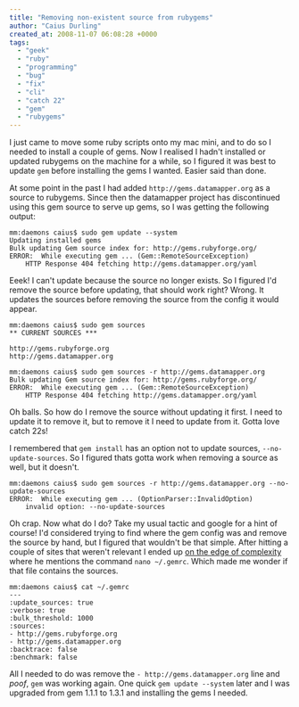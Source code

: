 ```yaml
---
title: "Removing non-existent source from rubygems"
author: "Caius Durling"
created_at: 2008-11-07 06:08:28 +0000
tags:
  - "geek"
  - "ruby"
  - "programming"
  - "bug"
  - "fix"
  - "cli"
  - "catch 22"
  - "gem"
  - "rubygems"
---
```


I just came to move some ruby scripts onto my mac mini, and to do so I needed to install a couple of gems. Now I realised I hadn't installed or updated rubygems on the machine for a while, so I figured it was best to update `gem` before installing the gems I wanted. Easier said than done.

At some point in the past I had added `http://gems.datamapper.org` as a source to rubygems. Since then the datamapper project has discontinued using this gem source to serve up gems, so I was getting the following output:

    mm:daemons caius$ sudo gem update --system
    Updating installed gems
    Bulk updating Gem source index for: http://gems.rubyforge.org/
    ERROR:  While executing gem ... (Gem::RemoteSourceException)
        HTTP Response 404 fetching http://gems.datamapper.org/yaml

Eeek! I can't update because the source no longer exists. So I figured I'd remove the source before updating, that should work right? Wrong. It updates the sources before removing the source from the config it would appear.

    mm:daemons caius$ sudo gem sources
    ** CURRENT SOURCES ***

    http://gems.rubyforge.org
    http://gems.datamapper.org
    
    mm:daemons caius$ sudo gem sources -r http://gems.datamapper.org
    Bulk updating Gem source index for: http://gems.rubyforge.org/
    ERROR:  While executing gem ... (Gem::RemoteSourceException)
        HTTP Response 404 fetching http://gems.datamapper.org/yaml
    
Oh balls. So how do I remove the source without updating it first. I need to update it to remove it, but to remove it I need to update from it. Gotta love catch 22s!

I remembered that `gem install` has an option not to update sources, `--no-update-sources`. So I figured thats gotta work when removing a source as well, but it doesn't.

    mm:daemons caius$ sudo gem sources -r http://gems.datamapper.org --no-update-sources
    ERROR:  While executing gem ... (OptionParser::InvalidOption)
        invalid option: --no-update-sources

Oh crap. Now what do I do? Take my usual tactic and google for a hint of course! I'd considered trying to find where the gem config was and remove the source by hand, but I figured that wouldn't be that simple. After hitting a couple of sites that weren't relevant I ended up [on the edge of complexity][complex] where he mentions the command `nano ~/.gemrc`. Which made me wonder if that file contains the sources.

[complex]: http://jaigouk.blogspot.com/2008/07/404-fetching-httpgemsdatamapperorgyaml.html

    mm:daemons caius$ cat ~/.gemrc
    --- 
    :update_sources: true
    :verbose: true
    :bulk_threshold: 1000
    :sources: 
    - http://gems.rubyforge.org
    - http://gems.datamapper.org
    :backtrace: false
    :benchmark: false

All I needed to do was remove the `- http://gems.datamapper.org` line and *poof*, `gem` was working again. One quick `gem update --system` later and I was upgraded from gem 1.1.1 to 1.3.1 and installing the gems I needed.
